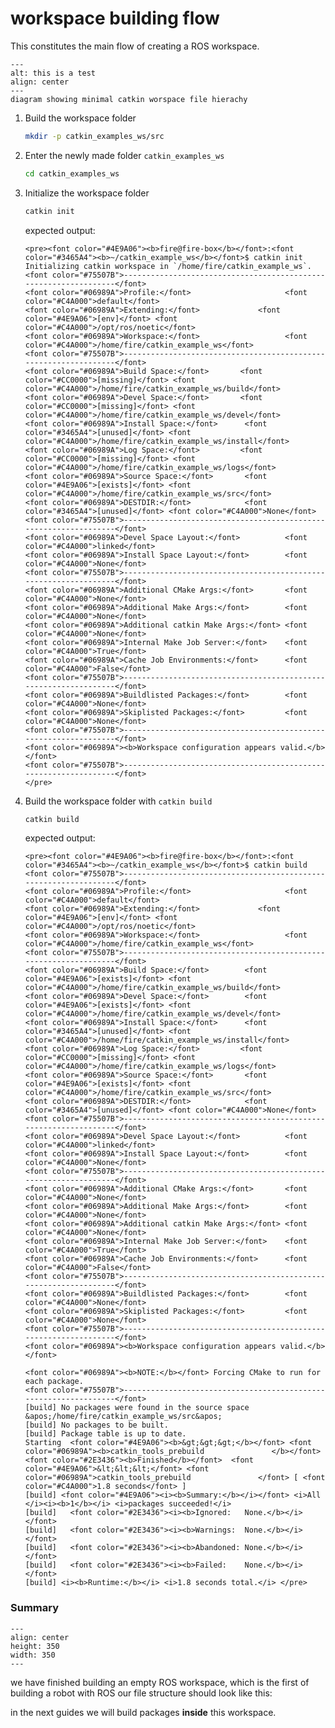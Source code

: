 # workspace building flow
This constitutes the main flow of creating a ROS workspace.
```{figure} ../imgs/flows/catkin-flow.png
---
alt: this is a test
align: center
---
diagram showing minimal catkin worspace file hierachy
```

1. Build the workspace folder 
    ```bash
    mkdir -p catkin_examples_ws/src
    ```
2. Enter the newly made folder `catkin_examples_ws`  
    ```bash
    cd catkin_examples_ws
    ```
3. Initialize the workspace folder
    ```bash
    catkin init
    ```
    expected output:
    ```{toggle}
    <pre><font color="#4E9A06"><b>fire@fire-box</b></font>:<font color="#3465A4"><b>~/catkin_example_ws</b></font>$ catkin init
    Initializing catkin workspace in `/home/fire/catkin_example_ws`.
    <font color="#75507B">-----------------------------------------------------------------</font>
    <font color="#06989A">Profile:</font>                     <font color="#C4A000">default</font>
    <font color="#06989A">Extending:</font>             <font color="#4E9A06">[env]</font> <font color="#C4A000">/opt/ros/noetic</font>
    <font color="#06989A">Workspace:</font>                   <font color="#C4A000">/home/fire/catkin_example_ws</font>
    <font color="#75507B">-----------------------------------------------------------------</font>
    <font color="#06989A">Build Space:</font>       <font color="#CC0000">[missing]</font> <font color="#C4A000">/home/fire/catkin_example_ws/build</font>
    <font color="#06989A">Devel Space:</font>       <font color="#CC0000">[missing]</font> <font color="#C4A000">/home/fire/catkin_example_ws/devel</font>
    <font color="#06989A">Install Space:</font>      <font color="#3465A4">[unused]</font> <font color="#C4A000">/home/fire/catkin_example_ws/install</font>
    <font color="#06989A">Log Space:</font>         <font color="#CC0000">[missing]</font> <font color="#C4A000">/home/fire/catkin_example_ws/logs</font>
    <font color="#06989A">Source Space:</font>       <font color="#4E9A06">[exists]</font> <font color="#C4A000">/home/fire/catkin_example_ws/src</font>
    <font color="#06989A">DESTDIR:</font>            <font color="#3465A4">[unused]</font> <font color="#C4A000">None</font>
    <font color="#75507B">-----------------------------------------------------------------</font>
    <font color="#06989A">Devel Space Layout:</font>          <font color="#C4A000">linked</font>
    <font color="#06989A">Install Space Layout:</font>        <font color="#C4A000">None</font>
    <font color="#75507B">-----------------------------------------------------------------</font>
    <font color="#06989A">Additional CMake Args:</font>       <font color="#C4A000">None</font>
    <font color="#06989A">Additional Make Args:</font>        <font color="#C4A000">None</font>
    <font color="#06989A">Additional catkin Make Args:</font> <font color="#C4A000">None</font>
    <font color="#06989A">Internal Make Job Server:</font>    <font color="#C4A000">True</font>
    <font color="#06989A">Cache Job Environments:</font>      <font color="#C4A000">False</font>
    <font color="#75507B">-----------------------------------------------------------------</font>
    <font color="#06989A">Buildlisted Packages:</font>        <font color="#C4A000">None</font>
    <font color="#06989A">Skiplisted Packages:</font>         <font color="#C4A000">None</font>
    <font color="#75507B">-----------------------------------------------------------------</font>
    <font color="#06989A"><b>Workspace configuration appears valid.</b></font>
    <font color="#75507B">-----------------------------------------------------------------</font>
    </pre>

4.  Build the workspace folder with `catkin build`
    ```bash
    catkin build
    ```
    expected output:
    ```{toggle}
    <pre><font color="#4E9A06"><b>fire@fire-box</b></font>:<font color="#3465A4"><b>~/catkin_example_ws</b></font>$ catkin build
    <font color="#75507B">-----------------------------------------------------------------</font>
    <font color="#06989A">Profile:</font>                     <font color="#C4A000">default</font>
    <font color="#06989A">Extending:</font>             <font color="#4E9A06">[env]</font> <font color="#C4A000">/opt/ros/noetic</font>
    <font color="#06989A">Workspace:</font>                   <font color="#C4A000">/home/fire/catkin_example_ws</font>
    <font color="#75507B">-----------------------------------------------------------------</font>
    <font color="#06989A">Build Space:</font>        <font color="#4E9A06">[exists]</font> <font color="#C4A000">/home/fire/catkin_example_ws/build</font>
    <font color="#06989A">Devel Space:</font>        <font color="#4E9A06">[exists]</font> <font color="#C4A000">/home/fire/catkin_example_ws/devel</font>
    <font color="#06989A">Install Space:</font>      <font color="#3465A4">[unused]</font> <font color="#C4A000">/home/fire/catkin_example_ws/install</font>
    <font color="#06989A">Log Space:</font>         <font color="#CC0000">[missing]</font> <font color="#C4A000">/home/fire/catkin_example_ws/logs</font>
    <font color="#06989A">Source Space:</font>       <font color="#4E9A06">[exists]</font> <font color="#C4A000">/home/fire/catkin_example_ws/src</font>
    <font color="#06989A">DESTDIR:</font>            <font color="#3465A4">[unused]</font> <font color="#C4A000">None</font>
    <font color="#75507B">-----------------------------------------------------------------</font>
    <font color="#06989A">Devel Space Layout:</font>          <font color="#C4A000">linked</font>
    <font color="#06989A">Install Space Layout:</font>        <font color="#C4A000">None</font>
    <font color="#75507B">-----------------------------------------------------------------</font>
    <font color="#06989A">Additional CMake Args:</font>       <font color="#C4A000">None</font>
    <font color="#06989A">Additional Make Args:</font>        <font color="#C4A000">None</font>
    <font color="#06989A">Additional catkin Make Args:</font> <font color="#C4A000">None</font>
    <font color="#06989A">Internal Make Job Server:</font>    <font color="#C4A000">True</font>
    <font color="#06989A">Cache Job Environments:</font>      <font color="#C4A000">False</font>
    <font color="#75507B">-----------------------------------------------------------------</font>
    <font color="#06989A">Buildlisted Packages:</font>        <font color="#C4A000">None</font>
    <font color="#06989A">Skiplisted Packages:</font>         <font color="#C4A000">None</font>
    <font color="#75507B">-----------------------------------------------------------------</font>
    <font color="#06989A"><b>Workspace configuration appears valid.</b></font>

    <font color="#06989A"><b>NOTE:</b></font> Forcing CMake to run for each package.
    <font color="#75507B">-----------------------------------------------------------------</font>
    [build] No packages were found in the source space &apos;/home/fire/catkin_example_ws/src&apos;
    [build] No packages to be built.
    [build] Package table is up to date.                                                                                                   
    Starting  <font color="#4E9A06"><b>&gt;&gt;&gt;</b></font> <font color="#06989A"><b>catkin_tools_prebuild               </b></font>                                                                                     
    <font color="#2E3436"><b>Finished</b></font>  <font color="#4E9A06">&lt;&lt;&lt;</font> <font color="#06989A">catkin_tools_prebuild               </font> [ <font color="#C4A000">1.8 seconds</font> ]                                                                     
    [build] <font color="#4E9A06"><i><b>Summary:</b></i></font> <i>All </i><i><b>1</b></i> <i>packages succeeded!</i>                                                                                             
    [build]   <font color="#2E3436"><i><b>Ignored:   None.</b></i></font>                                                                                                             
    [build]   <font color="#2E3436"><i><b>Warnings:  None.</b></i></font>                                                                                                             
    [build]   <font color="#2E3436"><i><b>Abandoned: None.</b></i></font>                                                                                                             
    [build]   <font color="#2E3436"><i><b>Failed:    None.</b></i></font>                                                                                                             
    [build] <i><b>Runtime:</b></i> <i>1.8 seconds total.</i> </pre>

### Summary 

```{figure} ../imgs/itaintmuch.jpg
---
align: center
height: 350
width: 350
---
``` 
we have finished building an empty ROS workspace, which is the first of building a robot with ROS
our file structure should look like this:


 in the next guides we will build packages **inside** this workspace.